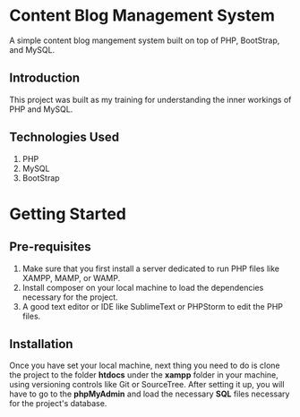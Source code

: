# Content Blog Management System
A simple content blog mangement system built on top of PHP, BootStrap, and MySQL.

## Introduction

This project was built as my training for understanding the inner workings of PHP and MySQL.

## Technologies Used
1. PHP
2. MySQL
3. BootStrap

# Getting Started
## Pre-requisites
1. Make sure that you first install a server dedicated to run PHP files like XAMPP, MAMP, or WAMP.
2. Install composer on your local machine to load the dependencies necessary for the project.
3. A good text editor or IDE like SublimeText or PHPStorm to edit the PHP files.

## Installation
Once you have set your local machine, next thing you need to do is clone the project to the folder <b>htdocs</b> under the <b>xampp</b> folder in your machine, using versioning controls like Git or SourceTree. After setting it up, you will have to go to the <b>phpMyAdmin</b> and load the necessary <b>SQL</b> files necessary for the project's database.

